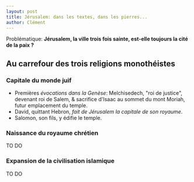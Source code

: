 ```yaml
---
layout: post
title: Jérusalem: dans les textes, dans les pierres...
author: Clément
---
```


Problématique: **Jérusalem, la ville trois fois sainte, est-elle toujours la cité de la paix ?**

## Au carrefour des trois religions monothéistes

### Capitale du monde juif

- Premières *évocations dans la Genèse*: Melchisedech, "roi de justice", devenant roi de Salem, & sacrifice d'Isaac au sommet du mont Moriah, futur emplacement du temple.
- David, quittant Hebron, *fait de Jérusalem la capitale de son royaume*.
- Salomon, son fils, y édifie le temple.

### Naissance du royaume chrétien

TO DO

### Expansion de la civilisation islamique

TO DO
